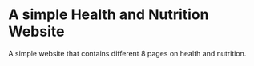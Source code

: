 # A simple Health and Nutrition Website
A simple website that contains different 8 pages on health and nutrition.
